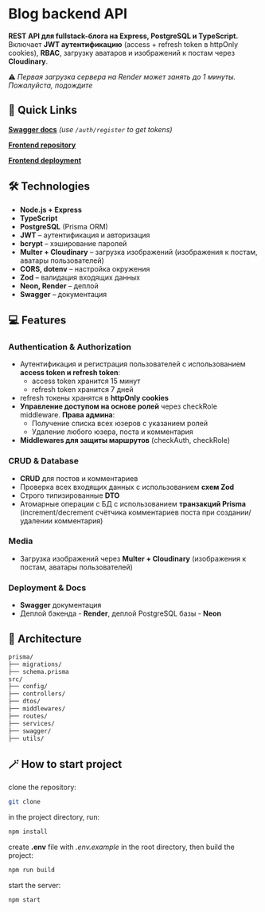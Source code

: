 # Blog backend API

**REST API для fullstack-блога на Express, PostgreSQL и TypeScript.** Включает **JWT аутентификацию** (access + refresh token в httpOnly cookies), **RBAC**, загрузку аватаров и изображений к постам через **Cloudinary**.

⚠️ _Первая загрузка сервера на Render может занять до 1 минуты. Пожалуйста, подождите_

## 🔗 Quick Links

[**Swagger docs**](https://blog-backend-prisma-sv62.onrender.com/api-docs/) _(use `/auth/register` to get tokens)_

[**Frontend repository**](https://github.com/TatyanaZakiryanova/blog-frontend)

[**Frontend deployment**](https://blog-frontend-rho-bice.vercel.app/)

## 🛠️ Technologies

- **Node.js + Express**
- **TypeScript**
- **PostgreSQL** (Prisma ORM)
- **JWT** – аутентификация и авторизация
- **bcrypt** – хэширование паролей
- **Multer + Cloudinary** – загрузка изображений (изображения к постам, аватары пользователей)
- **CORS, dotenv** – настройка окружения
- **Zod** – валидация входящих данных
- **Neon, Render** – деплой
- **Swagger** – документация

## 💻 Features

### Authentication & Authorization

- Аутентификация и регистрация пользователей с использованием **access token и refresh token**:
  - access token хранится 15 минут
  - refresh token хранится 7 дней
- refresh токены хранятся в **httpOnly cookies**
- **Управление доступом на основе ролей** через checkRole middleware. **Права админа**:
  - Получение списка всех юзеров с указанием ролей
  - Удаление любого юзера, поста и комментария
- **Middlewares для защиты маршрутов** (checkAuth, checkRole)

### CRUD & Database

- **CRUD** для постов и комментариев
- Проверка всех входящих данных с использованием **схем Zod**
- Строго типизированные **DTO**
- Атомарные операции с БД с использованием **транзакций Prisma** (increment/decrement счётчика комментариев поста при создании/удалении комментария)

### Мedia

- Загрузка изображений через **Multer + Cloudinary** (изображения к постам, аватары пользователей)

### Deployment & Docs

- **Swagger** документация
- Деплой бэкенда - **Render**, деплой PostgreSQL базы - **Neon**

## 📁 Architecture

```bash
prisma/
├── migrations/
├── schema.prisma
src/
├── config/
├── controllers/
├── dtos/
├── middlewares/
├── routes/
├── services/
├── swagger/
├── utils/
```

## 🪄 How to start project

clone the repository:

```bash
git clone
```

in the project directory, run:

```bash
npm install
```

create **.env** file with _.env.example_ in the root directory, then build the project:

```bash
npm run build
```

start the server:

```bash
npm start
```
